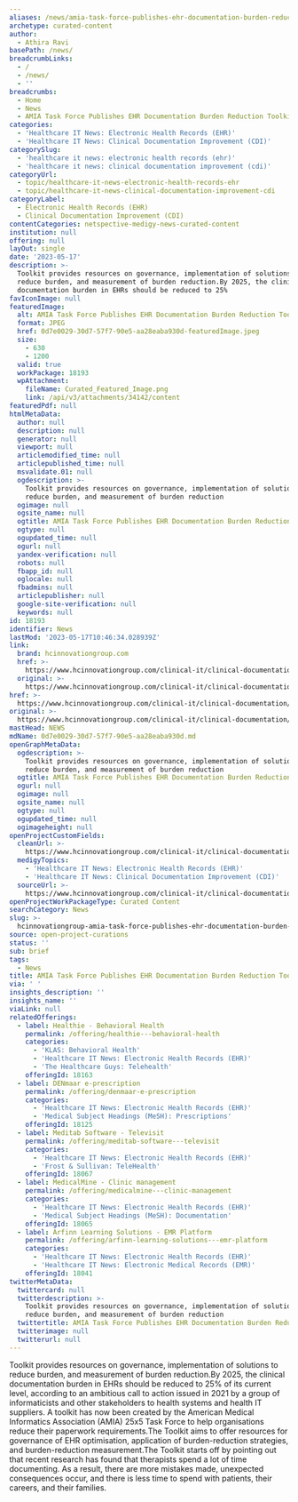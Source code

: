 ```yaml
---
aliases: /news/amia-task-force-publishes-ehr-documentation-burden-reduction-toolkit
archetype: curated-content
author:
  - Athira Ravi
basePath: /news/
breadcrumbLinks:
  - /
  - /news/
  - ''
breadcrumbs:
  - Home
  - News
  - AMIA Task Force Publishes EHR Documentation Burden Reduction Toolkit
categories:
  - 'Healthcare IT News: Electronic Health Records (EHR)'
  - 'Healthcare IT News: Clinical Documentation Improvement (CDI)'
categorySlug:
  - 'healthcare it news: electronic health records (ehr)'
  - 'healthcare it news: clinical documentation improvement (cdi)'
categoryUrl:
  - topic/healthcare-it-news-electronic-health-records-ehr
  - topic/healthcare-it-news-clinical-documentation-improvement-cdi
categoryLabel:
  - Electronic Health Records (EHR)
  - Clinical Documentation Improvement (CDI)
contentCategories: netspective-medigy-news-curated-content
institution: null
offering: null
layOut: single
date: '2023-05-17'
description: >-
  Toolkit provides resources on governance, implementation of solutions to
  reduce burden, and measurement of burden reduction.By 2025, the clinical
  documentation burden in EHRs should be reduced to 25% 
favIconImage: null
featuredImage:
  alt: AMIA Task Force Publishes EHR Documentation Burden Reduction Toolkit
  format: JPEG
  href: 0d7e0029-30d7-57f7-90e5-aa28eaba930d-featuredImage.jpeg
  size:
    - 630
    - 1200
  valid: true
  workPackage: 18193
  wpAttachment:
    fileName: Curated_Featured_Image.png
    link: /api/v3/attachments/34142/content
featuredPdf: null
htmlMetaData:
  author: null
  description: null
  generator: null
  viewport: null
  articlemodified_time: null
  articlepublished_time: null
  msvalidate.01: null
  ogdescription: >-
    Toolkit provides resources on governance, implementation of solutions to
    reduce burden, and measurement of burden reduction
  ogimage: null
  ogsite_name: null
  ogtitle: AMIA Task Force Publishes EHR Documentation Burden Reduction Toolkit
  ogtype: null
  ogupdated_time: null
  ogurl: null
  yandex-verification: null
  robots: null
  fbapp_id: null
  oglocale: null
  fbadmins: null
  articlepublisher: null
  google-site-verification: null
  keywords: null
id: 18193
identifier: News
lastMod: '2023-05-17T10:46:34.028939Z'
link:
  brand: hcinnovationgroup.com
  href: >-
    https://www.hcinnovationgroup.com/clinical-it/clinical-documentation/news/53059630/amia-task-force-publishes-ehr-documentation-burden-reduction-toolkit
  original: >-
    https://www.hcinnovationgroup.com/clinical-it/clinical-documentation/news/53059630/amia-task-force-publishes-ehr-documentation-burden-reduction-toolkit
href: >-
  https://www.hcinnovationgroup.com/clinical-it/clinical-documentation/news/53059630/amia-task-force-publishes-ehr-documentation-burden-reduction-toolkit
original: >-
  https://www.hcinnovationgroup.com/clinical-it/clinical-documentation/news/53059630/amia-task-force-publishes-ehr-documentation-burden-reduction-toolkit
mastHead: NEWS
mdName: 0d7e0029-30d7-57f7-90e5-aa28eaba930d.md
openGraphMetaData:
  ogdescription: >-
    Toolkit provides resources on governance, implementation of solutions to
    reduce burden, and measurement of burden reduction
  ogtitle: AMIA Task Force Publishes EHR Documentation Burden Reduction Toolkit
  ogurl: null
  ogimage: null
  ogsite_name: null
  ogtype: null
  ogupdated_time: null
  ogimageheight: null
openProjectCustomFields:
  cleanUrl: >-
    https://www.hcinnovationgroup.com/clinical-it/clinical-documentation/news/53059630/amia-task-force-publishes-ehr-documentation-burden-reduction-toolkit
  medigyTopics:
    - 'Healthcare IT News: Electronic Health Records (EHR)'
    - 'Healthcare IT News: Clinical Documentation Improvement (CDI)'
  sourceUrl: >-
    https://www.hcinnovationgroup.com/clinical-it/clinical-documentation/news/53059630/amia-task-force-publishes-ehr-documentation-burden-reduction-toolkit
openProjectWorkPackageType: Curated Content
searchCategory: News
slug: >-
  hcinnovationgroup-amia-task-force-publishes-ehr-documentation-burden-reduction-toolkit
source: open-project-curations
status: ''
sub: brief
tags:
  - News
title: AMIA Task Force Publishes EHR Documentation Burden Reduction Toolkit
via: ' '
insights_description: ''
insights_name: ''
viaLink: null
relatedOfferings:
  - label: Healthie - Behavioral Health
    permalink: /offering/healthie---behavioral-health
    categories:
      - 'KLAS: Behavioral Health'
      - 'Healthcare IT News: Electronic Health Records (EHR)'
      - 'The Healthcare Guys: Telehealth'
    offeringId: 18163
  - label: DENmaar e-prescription
    permalink: /offering/denmaar-e-prescription
    categories:
      - 'Healthcare IT News: Electronic Health Records (EHR)'
      - 'Medical Subject Headings (MeSH): Prescriptions'
    offeringId: 18125
  - label: Meditab Software - Televisit
    permalink: /offering/meditab-software---televisit
    categories:
      - 'Healthcare IT News: Electronic Health Records (EHR)'
      - 'Frost & Sullivan: TeleHealth'
    offeringId: 18067
  - label: MedicalMine - Clinic management
    permalink: /offering/medicalmine---clinic-management
    categories:
      - 'Healthcare IT News: Electronic Health Records (EHR)'
      - 'Medical Subject Headings (MeSH): Documentation'
    offeringId: 18065
  - label: Arfinn Learning Solutions - EMR Platform
    permalink: /offering/arfinn-learning-solutions---emr-platform
    categories:
      - 'Healthcare IT News: Electronic Health Records (EHR)'
      - 'Healthcare IT News: Electronic Medical Records (EMR)'
    offeringId: 18041
twitterMetaData:
  twittercard: null
  twitterdescription: >-
    Toolkit provides resources on governance, implementation of solutions to
    reduce burden, and measurement of burden reduction
  twittertitle: AMIA Task Force Publishes EHR Documentation Burden Reduction Toolkit
  twitterimage: null
  twitterurl: null
---
```

<p>Toolkit provides resources on governance, implementation of solutions to reduce burden, and measurement of burden reduction.By 2025, the clinical documentation burden in EHRs should be reduced to 25% of its current level, according to an ambitious call to action issued in 2021 by a group of informaticists and other stakeholders to health systems and health IT suppliers. A toolkit has now been created by the American Medical Informatics Association (AMIA) 25x5 Task Force to help organisations reduce their paperwork requirements.The Toolkit aims to offer resources for governance of EHR optimisation, application of burden-reduction strategies, and burden-reduction measurement.The Toolkit starts off by pointing out that recent research has found that therapists spend a lot of time documenting. As a result, there are more mistakes made, unexpected consequences occur, and there is less time to spend with patients, their careers, and their families.</p>